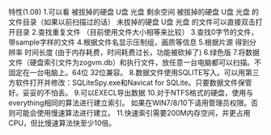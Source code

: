  特性(1.08)
1.可以看
被拔掉的硬盘 U盘 光盘 剩余空间
被拔掉的硬盘 U盘 光盘 的文件目录（如果以前扫描过的话）
未拔掉的硬盘 U盘 光盘 的文件可以直接双击打开目录
2.查找重复文件 （目前使用文件大小相等来比较）
3.查找0字节的文件，带sample字样的文件
4.根据文件名显示压制组，画质等信息
5.根据片源 得到分辨率 时间长度 (由于内存耗费，时间耗费过长，功能被砍掉了)
6.绿色版
7.将数据文件（硬盘索引文件为zogvm.db）和执行文件，放任意一台电脑都可以扫描。不固定在一台电脑上。64位 32位兼容。
8.数据文件使用SQLITE写入。可以用第三方软件打开并修改：SQLiteSpy.exe和Navicat for SQLite。只要数据文件保管好。妥妥的不怕丢。
9.可以EXECL导出数据
10.对于NTFS格式的硬盘，使用与everything相同的算法进行建立索引。
	如果在WIN7/8/10下请用管理员权限。否则可能会使用慢速算法进行建立。
11.快速索引需要200M内存空间，并更占用CPU，但比慢速算法快至少10倍。
